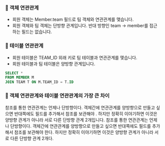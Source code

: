 ### 🔸 객체 연관관계
- 회원 객체는 Member.team 필드로 팀 객체와 연관관계를 맺습니다.
- 회원 객체와 팀 객체는 단방향 관계입니다. 반대 방향인 team → member를 접근하는 필드는 없습니다.

### 🔸 테이블 연관관계
- 회원 테이블은 TEAM_ID 외래 키로 팀 테이블과 연관관계를 맺습니다.
- 회원 테이블과 팀 테이블은 양방향 관계입니다.

```sql
SELECT *
FROM MEMBER M
JOIN TEAM T ON M.TEAM_ID = T.ID
```

### 🔸 객체 연관관계와 테이블 연관관계의 가장 큰 차이

참조를 통한 연관관계는 언제나 단방향이다. 
객체간에 연관관계를 양방향으로 만들고 싶으면 반대쪽에도 필드를 추가해서 참조를 보관해야 . 하지만 정확히 이야기하면 이것은 양방향 관계가 아니라 서로 다른 단방향 관계 2개입니다.
참조를 통한 연관관계는 언제나 단방향이다. 객체간에 연관관계를 양방향으로 만들고 싶으면 반대쪽에도 필드를 추가해서 참조를 보관해야 한다. 하지만 정확히 이야기하면 이것은 양방향 관계가 아니라 서로 다른 단방향 관계 2개다.
